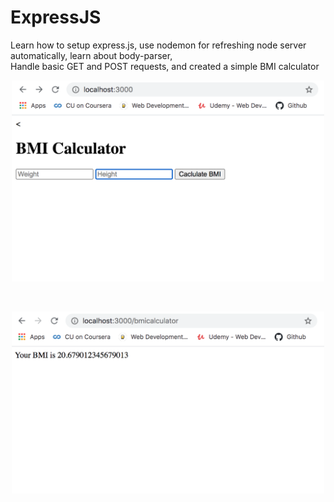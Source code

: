 # ExpressJS
Learn how to setup express.js, use nodemon for refreshing node server automatically, learn about body-parser,  
Handle basic GET and POST requests,
and created a simple BMI calculator

<p align="center">
  <img src="bmipic.png" width="500" title="hover text">
</p>
<br>
<p align="center">
  <img src="bmipic2.png" width="500" title="hover text">
</p>
